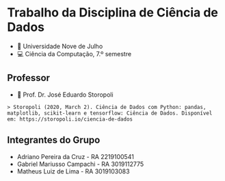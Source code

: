# Trabalho da Disciplina de Ciência de Dados

- :school: Universidade Nove de Julho 
- :computer: Ciência da Computação, 7.º semestre

## Professor
- :blue_book: Prof. Dr. José Eduardo Storopoli

```
> Storopoli (2020, March 2). Ciência de Dados com Python: pandas, matplotlib, scikit-learn e tensorflow: Ciência de Dados. Disponível em: https://storopoli.io/ciencia-de-dados
```
## Integrantes do Grupo
 
- Adriano Pereira da Cruz - RA 2219100541
- Gabriel Mariusso Campachi - RA 3019112775
- Matheus Luiz de Lima - RA 3019103083  
